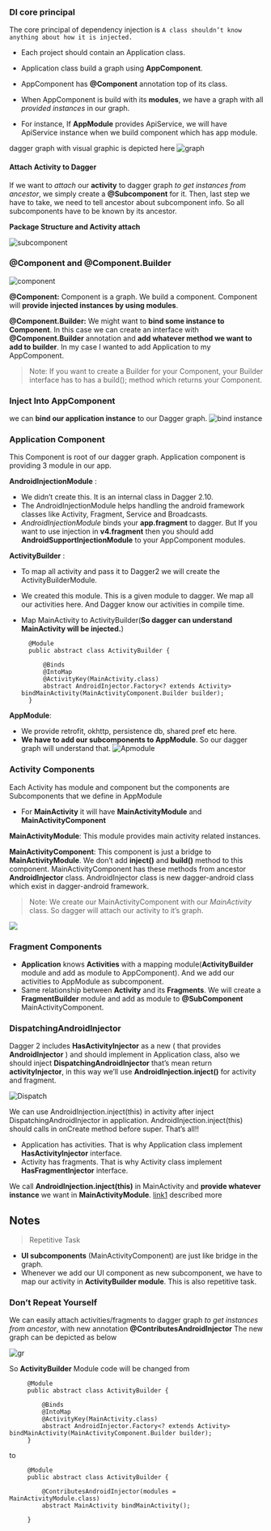 ### DI core principal
The core principal of dependency injection is `A class shouldn’t know anything about how it is injected.`

- Each project should contain an Application class.
- Application class build a graph using **AppComponent**.


-  AppComponent has **@Component** annotation top of its class. 
-  When AppComponent is build with its **modules**, we have a graph with all *provided instances* in our graph.
-  For instance, If **AppModule** provides ApiService, we will have ApiService instance when we build component which has app module.


dagger graph with visual graphic is depicted here 
![graph](https://github.com/anjandebnath/ChatModule/blob/master/img/graph1.png)

#### Attach Activity to Dagger

If we want to *attach* our **activity** to dagger graph *to get instances from ancestor*, we simply create a **@Subcomponent** for it.
Then, last step we have to take, we need to tell ancestor about subcomponent info. So all subcomponents have to be known by its ancestor.

**Package Structure and Activity attach**

![subcomponent](https://github.com/anjandebnath/ChatModule/blob/master/img/package.png)

### @Component and @Component.Builder
![component](https://github.com/anjandebnath/ChatModule/blob/master/img/component.PNG)

**@Component:** Component is a graph. We build a component. Component will **provide injected instances by using modules**.

**@Component.Builder:** We might want to **bind some instance to Component**. In this case we can create an interface with **@Component.Builder** annotation and **add whatever method we want to add to builder**. 
 In my case I wanted to add Application to my AppComponent.

>Note: If you want to create a Builder for your Component, your Builder interface has to has a build(); method which returns your Component.


### Inject Into AppComponent
we can **bind our application instance** to our Dagger graph.
![bind instance](https://github.com/anjandebnath/ChatModule/blob/master/img/Bindinstance.PNG)


### Application Component
This Component is root of our dagger graph. Application component is providing 3 module in our app.

**AndroidInjectionModule** : 
- We didn’t create this. It is an internal class in Dagger 2.10. 
- The AndroidInjectionModule helps handling the android framework classes like Activity, Fragment, Service and Broadcasts.
- *AndroidInjectionModule* binds your **app.fragment** to dagger. But If you want to use injection in **v4.fragment** then you should add **AndroidSupportInjectionModule** to your AppComponent modules.

**ActivityBuilder** : 
- To map all activity and pass it to Dagger2 we will create the ActivityBuilderModule. 
- We created this module. This is a given module to dagger. We map all our activities here. And Dagger know our activities in compile time.
- Map MainActivity to ActivityBuilder(**So dagger can understand MainActivity will be injected.**)

        @Module
        public abstract class ActivityBuilder {
    
            @Binds
            @IntoMap
            @ActivityKey(MainActivity.class)
            abstract AndroidInjector.Factory<? extends Activity> bindMainActivity(MainActivityComponent.Builder builder);
        }

**AppModule**: 
- We provide retrofit, okhttp, persistence db, shared pref etc here. 
- **We have to add our subcomponents to AppModule**. So our dagger graph will understand that.
![Apmodule](https://github.com/anjandebnath/ChatModule/blob/master/img/AppModule1.PNG)


### Activity Components
Each Activity has module and component but the components are Subcomponents that we define in AppModule
- For **MainActivity** it will have **MainActivityModule** and **MainActivityComponent**

**MainActivityModule**: This module provides main activity related instances.

**MainActivityComponent**: This component is just a bridge to **MainActivityModule**. We don’t add **inject()** and **build()** method to this component. MainActivityComponent has these methods from ancestor **AndroidInjector** class. AndroidInjector class is new dagger-android class which exist in dagger-android framework. 

> Note: We create our MainActivityComponent with our *MainActivity* class. So dagger will attach our activity to it’s graph.

![](https://github.com/anjandebnath/ChatModule/blob/master/img/ActivityComponent1.PNG)


### Fragment Components
 - **Application** knows **Activities** with a mapping module(**ActivityBuilder** module and add as module to AppComponent). And we add our activities to AppModule as subcomponent.
 - Same relationship between **Activity** and its **Fragments**. We will create a **FragmentBuilder** module and add as module to **@SubComponent** MainActivityComponent.
 
 ### DispatchingAndroidInjector<T>
 
 Dagger 2 includes **HasActivityInjector** as a new ( that provides **AndroidInjector** ) and should implement in Application class, also we should inject **DispatchingAndroidInjector** that’s mean return **activityInjector**, in this way we’ll use **AndroidInjection.inject()** for activity and fragment.
 
 ![Dispatch](https://github.com/anjandebnath/ChatModule/blob/master/img/DispatchInjector.PNG)
 
 We can use AndroidInjection.inject(this) in activity after inject DispatchingAndroidInjector in application.
 AndroidInjection.inject(this) should calls in onCreate method before super. That’s all!!
 
 - Application has activities. That is why Application class implement **HasActivityInjector** interface.
 - Activity has fragments. That is why Activity class implement **HasFragmentInjector** interface.
 
 We call **AndroidInjection.inject(this)** in MainActivity and **provide whatever instance** we want in **MainActivityModule**.
 [link1](https://medium.com/@iammert/new-android-injector-with-dagger-2-part-1-8baa60152abe) described more
 
 ## Notes
 
 > Repetitive Task
 - **UI subcomponents** (MainActivityComponent) are just like bridge in the graph.
 - Whenever we add our UI component as new subcomponent, we have to map our activity in **ActivityBuilder module**. This is also repetitive task.
 
 ### Don’t Repeat Yourself
 We can easily attach activities/fragments to dagger graph *to get instances from ancestor*, with new annotation **@ContributesAndroidInjector**
 The new graph can be depicted as below 
 
 ![gr](https://github.com/anjandebnath/ChatModule/blob/master/img/graph2.png)
 
 So **ActivityBuilder** Module code will be changed 
 from 
 
         @Module
         public abstract class ActivityBuilder {
             
             @Binds
             @IntoMap
             @ActivityKey(MainActivity.class)
             abstract AndroidInjector.Factory<? extends Activity> bindMainActivity(MainActivityComponent.Builder builder);
         }
         
 to
         
         @Module
         public abstract class ActivityBuilder {
         
             @ContributesAndroidInjector(modules = MainActivityModule.class)
             abstract MainActivity bindMainActivity();
         
         }